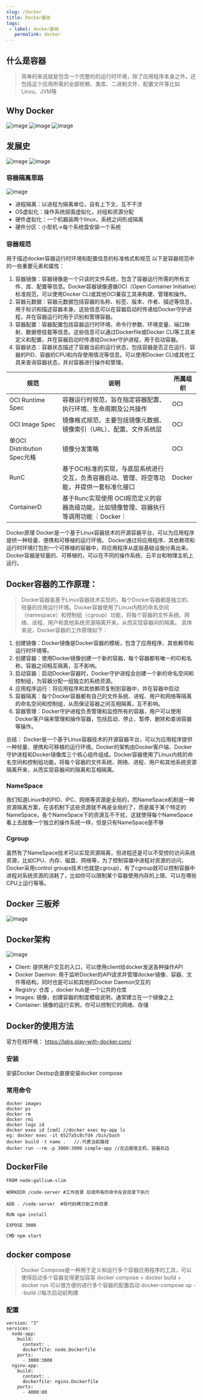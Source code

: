 ```yaml
---
slug: /docker
title: Docker基础
tags:
 - label: docker基础
   permalink: docker
---
```


## 什么是容器
> 简单的来说就是包含一个完整的的运行时环境，除了应用程序本身之外，还包括这个应用所需的全部依赖、类库、二进制文件、配置文件等比如Linxu、JVM等

## Why Docker
![image](https://user-images.githubusercontent.com/84896877/230301210-cb48fa37-6c95-4ab3-980d-443d5fc46893.png)
![image](https://user-images.githubusercontent.com/84896877/230301426-207a237c-9481-4cef-9b10-28e709a6fb69.png)
![image](https://user-images.githubusercontent.com/84896877/230301632-4dc86882-d5f4-4d8b-bfd1-75c70c4e826c.png)


## 发展史
![image](https://user-images.githubusercontent.com/84896877/230301715-3a854fa8-a745-431e-98fd-991879720525.png)
![image](https://user-images.githubusercontent.com/84896877/230301797-96730635-cf44-4ced-afaf-7cb2b52425a0.png)

### 容器隔离思路
![image](https://user-images.githubusercontent.com/84896877/230301896-a195eb04-7604-4d15-8171-455bb9109010.png)
* 进程隔离：以进程为隔离单位，自有上下文，互不干涉
* OS虚拟化：操作系统层面虚拟化，对组和资源分配
* 硬件虚拟化：一个机器装两个linux，系统之间形成隔离
* 硬件分区：小型机->每个系统盘安装一个系统


### 容器规范
用于描述docker容器运行时环境和配置信息的标准格式和规范
以下是容器规范中的一些重要元素和属性：
1. 容器镜像：容器镜像是一个只读的文件系统，包含了容器运行所需的所有文件、库、配置等信息。Docker容器镜像遵循OCI（Open Container Initiative）标准规范，可以使用Docker CLI或其他OCI兼容工具来构建、管理和操作。
2. 容器元数据：容器元数据包括容器的名称、标签、版本、作者、描述等信息，用于标识和描述容器本身。这些信息可以在容器启动时传递给Docker守护进程，并在容器运行时用于识别和管理容器。
3. 容器配置：容器配置包括容器运行时环境、命令行参数、环境变量、端口映射、数据卷挂载等信息。这些信息可以通过Dockerfile或Docker CLI等工具来定义和配置，并在容器启动时传递给Docker守护进程，用于启动容器。
4. 容器状态：容器状态描述了容器当前的运行状态，包括容器是否正在运行、容器的PID、容器的CPU和内存使用情况等信息。可以使用Docker CLI或其他工具来查询容器状态，并对容器进行操作和管理。

|规范 |	说明 |	所属组织 |
|  ----  | ----  |----|
| OCI Runtime Spec  | 容器运行时规范，旨在指定容器配置、执行环境、生命周期及公共操作 |OCI  |
| OCI Image Spec  | 镜像格式规范，主要包括镜像元数据、镜像索引（URL）、配置、文件系统层 |OCI |
| 单OCI Distribution Spec元格  | 镜像分发策略 |OCI |
| RunC |基于OCI标准的实现，与底层系统进行交互，负责容器启动、管理、将空等功能，并提供一套标准化接口  | Docker |
| ContainerD  | 基于Runc实现使用 OCI规范定义的容器高级功能，比如镜像管理、容器执行等调用功能	｜Docker｜


Docker原理
Docker是一个基于Linux容器技术的开源容器平台，可以为应用程序提供一种轻量、便携和可移植的运行环境。
Docker通过将应用程序、其依赖项和运行时环境打包到一个可移植的容器中，将应用程序从底层基础设施分离出来。
Docker容器是轻量的、可移植的，可以在不同的操作系统、云平台和物理主机上运行。

## Docker容器的工作原理：
> Docker容器是基于Linux容器技术实现的，每个Docker容器都是独立的、轻量的应用运行环境。Docker容器使用了Linux内核的命名空间（namespace）和控制组（cgroup）功能，将每个容器的文件系统、网络、进程、用户和其他系统资源隔离开来，从而实现容器间的隔离。
具体来说，Docker容器的工作原理如下：
1. 创建镜像：Docker镜像是Docker容器的模板，包含了应用程序、其依赖项和运行时环境等。
2. 创建容器：使用Docker镜像创建一个新的容器，每个容器都有唯一的ID和名称，容器之间相互隔离，互不影响。
3. 启动容器：启动Docker容器时，Docker守护进程会创建一个新的命名空间和控制组，为容器分配一组独立的系统资源。
4. 应用程序运行：将应用程序和其依赖项复制到容器中，并在容器中启动
5. 容器隔离：每个Docker容器都有自己的文件系统、进程、用户和网络等隔离的命名空间和控制组，从而保证容器之间互相隔离，互不影响。
6. 容器管理：Docker守护进程负责管理和监控所有的容器，用户可以使用Docker客户端来管理和操作容器，包括启动、停止、暂停、删除和查询容器等操作。

总结：
Docker是一个基于Linux容器技术的开源容器平台，可以为应用程序提供一种轻量、便携和可移植的运行环境。Docker的架构由Docker客户端、Docker守护进程和Docker镜像库三个核心组件组成。Docker容器使用了Linux内核的命名空间和控制组功能，将每个容器的文件系统、网络、进程、用户和其他系统资源隔离开来，从而实现容器间的隔离和互相隔离。
### NameSpace
我们知道Linux中的PID、IPC、网络等资源是全局的，而NameSpace机制是一种资源隔离方案，在该机制下这些资源就不再是全局的了，而是属于某个特定的NameSpace，各个NameSpace下的资源互不干扰，这就使得每个NameSpace看上去就像一个独立的操作系统一样，但是只有NameSpace是不够
### Cgroup
虽然有了NameSpace技术可以实现资源隔离，但进程还是可以不受控的访问系统资源，比如CPU、内存、磁盘、网络等，为了控制容器中进程对资源的访问，Docker采用control groups技术(也就是cgroup)，有了cgroup就可以控制容器中进程对系统资源的消耗了，比如你可以限制某个容器使用内存的上限、可以在哪些CPU上运行等等。
## Docker  三板斧

![image](https://user-images.githubusercontent.com/84896877/230302038-09f8fb78-2a6e-41c9-a626-931c4ae5c5fb.png)

## Docker架构
![image](https://user-images.githubusercontent.com/84896877/230302093-c77709f8-2136-4d60-af4e-e12a733d7c96.png)


* Client: 提供用户交互的入口，可以使用client给docker发送各种操作API
* Docker Daemon: 用于监听Docker的API请求并管理docker镜像、容器、文件等结构，同时也是可以和其他的Docker Daemon交互的
* Registry:  仓库 ，docker hub是一个公共的仓库
* Images:  镜像，创建容器的制度模版说明，通常建立在一个镜像之上
* Container: 镜像的运行实例，你可以控制它的网络、存储

## Docker的使用方法
官方在线环境： https://labs.play-with-docker.com/
### 安装
安装Docker Destop会直接安装docker compose

### 常用命令
```
docker images
docker ps
docker rm 
docker rmi
docker logs id
docker exex id [cmd] //docker exec my-app ls
eg: docker exec -it 6527a5c8cfd4 /bin/bash
docker build -t name .   //.代表当前路径
docker run --rm -p 3000:3000 simple-app //左边是宿主机，容器右边
```


## DockerFile
```
FROM node:gallium-slim

WORKDIR /code-server #工作目录 后续所有的命令在该目录下执行
  
ADD . /code-server  #将代码拷贝到工作目录

RUN npm install 

EXPOSE 3000

CMD npm start
```

## docker compose
> Docker Compose是一种用于定义和运行多个容器应用程序的工具，可以使得启动多个容器变得更加容易
docker compose = docker build + docker run 
可以很方便的进行多个容器的配置启动
docker-compose up --build  //每次启动前构建

### 配置
```
version: "3"
services:
  node-app:
    build:
      context: .
      dockerfile: node.Dockerfile
    ports:
      - 3000:3000
  nginx-app:
    build:
      context: .
      dockerfile: nginx.Dockerfile
    ports:
      - 4000:80
```